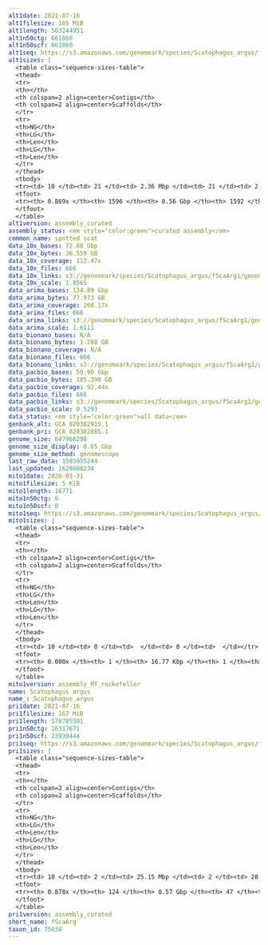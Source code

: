 ```yaml
---
alt1date: 2021-07-16
alt1filesize: 165 MiB
alt1length: 563244951
alt1n50ctg: 661860
alt1n50scf: 661860
alt1seq: https://s3.amazonaws.com/genomeark/species/Scatophagus_argus/fScaArg1/assembly_curated/fScaArg1.alt.cur.20210716.fasta.gz
alt1sizes: |
  <table class="sequence-sizes-table">
  <thead>
  <tr>
  <th></th>
  <th colspan=2 align=center>Contigs</th>
  <th colspan=2 align=center>Scaffolds</th>
  </tr>
  <tr>
  <th>NG</th>
  <th>LG</th>
  <th>Len</th>
  <th>LG</th>
  <th>Len</th>
  </tr>
  </thead>
  <tbody>
  <tr><td> 10 </td><td> 21 </td><td> 2.36 Mbp </td><td> 21 </td><td> 2.36 Mbp </td></tr>  <tr><td> 20 </td><td> 54 </td><td> 1.73 Mbp </td><td> 54 </td><td> 1.73 Mbp </td></tr>  <tr><td> 30 </td><td> 96 </td><td> 1.34 Mbp </td><td> 96 </td><td> 1.34 Mbp </td></tr>  <tr><td> 40 </td><td> 154 </td><td> 0.94 Mbp </td><td> 154 </td><td> 0.94 Mbp </td></tr>  <tr style="background-color:#cccccc;"><td> 50 </td><td> 236 </td><td> 0.66 Mbp </td><td> 236 </td><td> 0.66 Mbp </td></tr>  <tr><td> 60 </td><td> 356 </td><td> 443.95 Kbp </td><td> 356 </td><td> 443.95 Kbp </td></tr>  <tr><td> 70 </td><td> 547 </td><td> 255.09 Kbp </td><td> 547 </td><td> 255.09 Kbp </td></tr>  <tr><td> 80 </td><td> 917 </td><td> 121.26 Kbp </td><td> 917 </td><td> 121.26 Kbp </td></tr>  <tr><td> 90 </td><td> 0 </td><td>  </td><td> 0 </td><td>  </td></tr>  <tr><td> 100 </td><td> 0 </td><td>  </td><td> 0 </td><td>  </td></tr>  </tbody>
  <tfoot>
  <tr><th> 0.869x </th><th> 1596 </th><th> 0.56 Gbp </th><th> 1592 </th><th> 0.56 Gbp </th></tr>
  </tfoot>
  </table>
alt1version: assembly_curated
assembly_status: <em style="color:green">curated assembly</em>
common_name: spotted scat
data_10x_bases: 72.88 Gbp
data_10x_bytes: 36.559 GB
data_10x_coverage: 112.47x
data_10x_files: 666
data_10x_links: s3://genomeark/species/Scatophagus_argus/fScaArg1/genomic_data/10x/<br>
data_10x_scale: 1.8565
data_arima_bases: 134.89 Gbp
data_arima_bytes: 77.973 GB
data_arima_coverage: 208.17x
data_arima_files: 666
data_arima_links: s3://genomeark/species/Scatophagus_argus/fScaArg1/genomic_data/arima/<br>
data_arima_scale: 1.6111
data_bionano_bases: N/A
data_bionano_bytes: 1.288 GB
data_bionano_coverage: N/A
data_bionano_files: 666
data_bionano_links: s3://genomeark/species/Scatophagus_argus/fScaArg1/genomic_data/bionano/<br>
data_pacbio_bases: 59.90 Gbp
data_pacbio_bytes: 105.390 GB
data_pacbio_coverage: 92.44x
data_pacbio_files: 666
data_pacbio_links: s3://genomeark/species/Scatophagus_argus/fScaArg1/genomic_data/pacbio/<br>
data_pacbio_scale: 0.5293
data_status: <em style="color:green">all data</em>
genbank_alt: GCA_020382915.1
genbank_pri: GCA_020382885.1
genome_size: 647966298
genome_size_display: 0.65 Gbp
genome_size_method: genomescope
last_raw_data: 1585955244
last_updated: 1628608234
mito1date: 2020-03-31
mito1filesize: 5 KiB
mito1length: 16771
mito1n50ctg: 0
mito1n50scf: 0
mito1seq: https://s3.amazonaws.com/genomeark/species/Scatophagus_argus/fScaArg1/assembly_MT_rockefeller/fScaArg1.MT.20200331.fasta.gz
mito1sizes: |
  <table class="sequence-sizes-table">
  <thead>
  <tr>
  <th></th>
  <th colspan=2 align=center>Contigs</th>
  <th colspan=2 align=center>Scaffolds</th>
  </tr>
  <tr>
  <th>NG</th>
  <th>LG</th>
  <th>Len</th>
  <th>LG</th>
  <th>Len</th>
  </tr>
  </thead>
  <tbody>
  <tr><td> 10 </td><td> 0 </td><td>  </td><td> 0 </td><td>  </td></tr>  <tr><td> 20 </td><td> 0 </td><td>  </td><td> 0 </td><td>  </td></tr>  <tr><td> 30 </td><td> 0 </td><td>  </td><td> 0 </td><td>  </td></tr>  <tr><td> 40 </td><td> 0 </td><td>  </td><td> 0 </td><td>  </td></tr>  <tr style="background-color:#cccccc;"><td> 50 </td><td> 0 </td><td style="background-color:#ff8888;">  </td><td> 0 </td><td style="background-color:#ff8888;">  </td></tr>  <tr><td> 60 </td><td> 0 </td><td>  </td><td> 0 </td><td>  </td></tr>  <tr><td> 70 </td><td> 0 </td><td>  </td><td> 0 </td><td>  </td></tr>  <tr><td> 80 </td><td> 0 </td><td>  </td><td> 0 </td><td>  </td></tr>  <tr><td> 90 </td><td> 0 </td><td>  </td><td> 0 </td><td>  </td></tr>  <tr><td> 100 </td><td> 0 </td><td>  </td><td> 0 </td><td>  </td></tr>  </tbody>
  <tfoot>
  <tr><th> 0.000x </th><th> 1 </th><th> 16.77 Kbp </th><th> 1 </th><th> 16.77 Kbp </th></tr>
  </tfoot>
  </table>
mito1version: assembly_MT_rockefeller
name: Scatophagus argus
name_: Scatophagus_argus
pri1date: 2021-07-16
pri1filesize: 167 MiB
pri1length: 570785501
pri1n50ctg: 16317671
pri1n50scf: 23939444
pri1seq: https://s3.amazonaws.com/genomeark/species/Scatophagus_argus/fScaArg1/assembly_curated/fScaArg1.pri.cur.20210716.fasta.gz
pri1sizes: |
  <table class="sequence-sizes-table">
  <thead>
  <tr>
  <th></th>
  <th colspan=2 align=center>Contigs</th>
  <th colspan=2 align=center>Scaffolds</th>
  </tr>
  <tr>
  <th>NG</th>
  <th>LG</th>
  <th>Len</th>
  <th>LG</th>
  <th>Len</th>
  </tr>
  </thead>
  <tbody>
  <tr><td> 10 </td><td> 2 </td><td> 25.15 Mbp </td><td> 2 </td><td> 28.10 Mbp </td></tr>  <tr><td> 20 </td><td> 5 </td><td> 21.80 Mbp </td><td> 4 </td><td> 27.51 Mbp </td></tr>  <tr><td> 30 </td><td> 8 </td><td> 19.67 Mbp </td><td> 6 </td><td> 26.94 Mbp </td></tr>  <tr><td> 40 </td><td> 11 </td><td> 19.03 Mbp </td><td> 9 </td><td> 24.45 Mbp </td></tr>  <tr style="background-color:#cccccc;"><td> 50 </td><td> 15 </td><td style="background-color:#88ff88;"> 16.32 Mbp </td><td> 12 </td><td style="background-color:#88ff88;"> 23.94 Mbp </td></tr>  <tr><td> 60 </td><td> 19 </td><td> 11.44 Mbp </td><td> 14 </td><td> 23.09 Mbp </td></tr>  <tr><td> 70 </td><td> 27 </td><td> 6.85 Mbp </td><td> 17 </td><td> 21.99 Mbp </td></tr>  <tr><td> 80 </td><td> 42 </td><td> 2.59 Mbp </td><td> 20 </td><td> 20.05 Mbp </td></tr>  <tr><td> 90 </td><td> 0 </td><td>  </td><td> 0 </td><td>  </td></tr>  <tr><td> 100 </td><td> 0 </td><td>  </td><td> 0 </td><td>  </td></tr>  </tbody>
  <tfoot>
  <tr><th> 0.878x </th><th> 124 </th><th> 0.57 Gbp </th><th> 47 </th><th> 0.57 Gbp </th></tr>
  </tfoot>
  </table>
pri1version: assembly_curated
short_name: fScaArg
taxon_id: 75038
---
```

